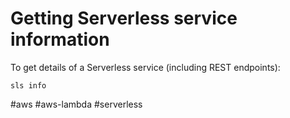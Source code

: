 # Getting Serverless service information
To get details of a Serverless service (including REST endpoints):

`sls info`

#aws #aws-lambda #serverless